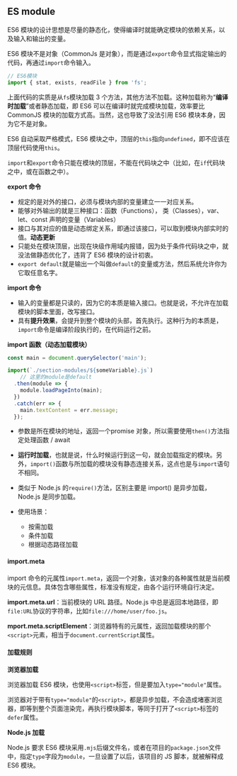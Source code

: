 ## ES module

ES6 模块的设计思想是尽量的静态化，使得编译时就能确定模块的依赖关系，以及输入和输出的变量。

ES6 模块不是对象（CommonJs 是对象），而是通过`export`命令显式指定输出的代码，再通过`import`命令输入。

```javascript
// ES6模块
import { stat, exists, readFile } from 'fs';
```

上面代码的实质是从`fs`模块加载 3 个方法，其他方法不加载。这种加载称为“**编译时加载**”或者静态加载，即 ES6 可以在编译时就完成模块加载，效率要比 CommonJS 模块的加载方式高。当然，这也导致了没法引用 ES6 模块本身，因为它不是对象。

ES6 自动采取严格模式，ES6 模块之中，顶层的`this`指向`undefined`，即不应该在顶层代码使用`this`。

`import`和`export`命令只能在模块的顶层，不能在代码块之中（比如，在`if`代码块之中，或在函数之中）。



**export 命令**

- 规定的是对外的接口，必须与模块内部的变量建立一一对应关系。
- 能够对外输出的就是三种接口：函数（Functions）， 类（Classes），var、let、const 声明的变量（Variables）
- 接口与其对应的值是动态绑定关系，即通过该接口，可以取到模块内部实时的值。**动态更新**
- 只能处在模块顶层，出现在块级作用域内报错，因为处于条件代码块之中，就没法做静态优化了，违背了 ES6 模块的设计初衷。
- `export default`就是输出一个叫做`default`的变量或方法，然后系统允许你为它取任意名字。



**import 命令**

- 输入的变量都是只读的，因为它的本质是输入接口。也就是说，不允许在加载模块的脚本里面，改写接口。
- 具有**提升效果**，会提升到整个模块的头部，首先执行。这种行为的本质是，`import`命令是编译阶段执行的，在代码运行之前。



**import 函数（动态加载模块）**

```javascript
const main = document.querySelector('main');

import(`./section-modules/${someVariable}.js`)
	// 这里的module是default
  .then(module => {
    module.loadPageInto(main);
  })
  .catch(err => {
    main.textContent = err.message;
  });
```

- 参数是所在模块的地址，返回一个promise 对象，所以需要使用`then()`方法指定处理函数  / await
- **运行时加载**，也就是说，什么时候运行到这一句，就会加载指定的模块。另外，`import()`函数与所加载的模块没有静态连接关系，这点也是与`import`语句不相同。

- 类似于 Node.js 的`require()`方法，区别主要是 import() 是异步加载，Node.js  是同步加载。

- 使用场景：
  - 按需加载
  - 条件加载
  - 根据动态路径加载



#### import.meta

 import 命令的元属性`import.meta`，返回一个对象，该对象的各种属性就是当前模块的元信息。具体包含哪些属性，标准没有规定，由各个运行环境自行决定。

**import.meta.url**：当前模块的 URL 路径。Node.js 中总是返回本地路径，即`file:URL`协议的字符串，比如`file:///home/user/foo.js`。

**mport.meta.scriptElement**：浏览器特有的元属性，返回加载模块的那个`<script>`元素，相当于`document.currentScript`属性。



#### 加载规则

**浏览器加载**

浏览器加载 ES6 模块，也使用`<script>`标签，但是要加入`type="module"`属性。

浏览器对于带有`type="module"`的`<script>`，都是异步加载，不会造成堵塞浏览器，即等到整个页面渲染完，再执行模块脚本，等同于打开了`<script>`标签的`defer`属性。

**Node.js 加载**

Node.js 要求 ES6 模块采用`.mjs`后缀文件名，或者在项目的`package.json`文件中，指定`type`字段为`module`，一旦设置了以后，该项目的 JS 脚本，就被解释成 ES6 模块。
